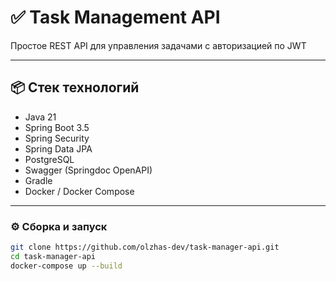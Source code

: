 # ✅ Task Management API

Простое REST API для управления задачами с авторизацией по JWT 

---

## 📦 Стек технологий

- Java 21
- Spring Boot 3.5  
- Spring Security 
- Spring Data JPA  
- PostgreSQL  
- Swagger (Springdoc OpenAPI)  
- Gradle  
- Docker / Docker Compose

---

### ⚙️ Сборка и запуск

```bash
git clone https://github.com/olzhas-dev/task-manager-api.git
cd task-manager-api
docker-compose up --build
